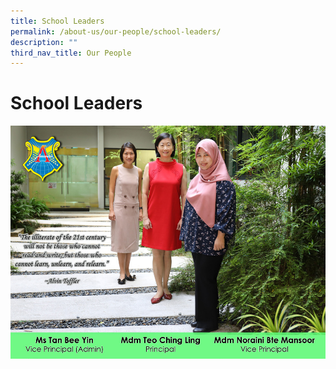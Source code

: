 ```yaml
---
title: School Leaders
permalink: /about-us/our-people/school-leaders/
description: ""
third_nav_title: Our People
---
```

# **School Leaders**

![](/images/SL%20Photo%20for%20Website.jpg)